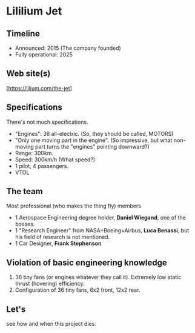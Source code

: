 # Lililium Jet


## Timeline  
* Announced: 2015 (The company founded)
* Fully operational: 2025

## Web site(s)
[https://lilium.com/the-jet]

## Specifications
There's not much specifications.

* "Engines": 36 all-electric. (So, they should be called, MOTORS)
* "Only one moving part in the engine". (So impressive, but what non-moving part turns the "engines" pointing downward?)
* Range: 300km.
* Speed: 300km/h (What speed?)
* 1 pilot, 4 passengers.
* VTOL

## The team

Most professional (who makes the thing fly) members

* 1 Aerospace Engineering degree holder, **Daniel Wiegand**, one of the bosses.
* 1 "Research Engineer" from NASA+Boeing+Airbus, **Luca Benassi**, but his field of research is not mentioned.
* 1 Car Designer, **Frank Stephenson**


## Violation of basic engineering knowledge
1. 36 tiny fans (or engines whatever they call it). Extremely low static thrust (hovering) efficiency.
2. Configuration of 36 tiny fans, 6x2 front, 12x2 rear.

## Let's 
see how and when this project dies.

